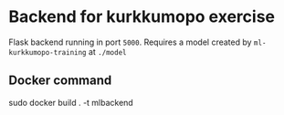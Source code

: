 # Backend for kurkkumopo exercise

Flask backend running in port `5000`. Requires a model created by `ml-kurkkumopo-training` at `./model`

## Docker command

sudo docker build . -t mlbackend
